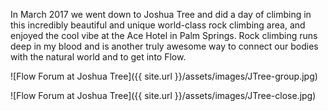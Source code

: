 In March 2017 we went down to Joshua Tree and did a day of climbing in this incredibly beautiful and unique world-class rock climbing area, and enjoyed the cool vibe at the Ace Hotel in Palm Springs. Rock climbing runs deep in my blood and is another truly awesome way to connect our bodies with the natural world and to get into Flow. 

![Flow Forum at Joshua Tree]({{ site.url }}/assets/images/JTree-group.jpg)

![Flow Forum at Joshua Tree]({{ site.url }}/assets/images/JTree-close.jpg)
